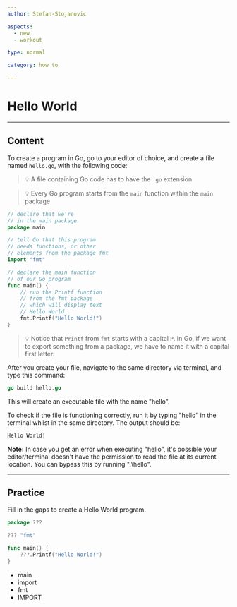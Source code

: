 ```yaml
---
author: Stefan-Stojanovic

aspects:
  - new
  - workout

type: normal

category: how to

---
```


# Hello World

---
## Content

To create a program in Go, go to your editor of choice, and create a file named `hello.go`, with the following code:

> 💡 A file containing Go code has to have the `.go` extension

> 💡 Every Go program starts from the `main` function within the `main` package

```go
// declare that we're
// in the main package
package main

// tell Go that this program 
// needs functions, or other 
// elements from the package fmt
import "fmt"

// declare the main function
// of our Go program
func main() {
	// run the Printf function
	// from the fmt package
	// which will display text
	// Hello World
	fmt.Printf("Hello World!")
}
```

> 💡 Notice that `Printf` from `fmt` starts with a capital `P`. In Go, if we want to export something from a package, we have to name it with a capital first letter.


After you create your file, navigate to the same directory via terminal, and type this command:

```go
go build hello.go
```

This will create an executable file with the name "hello".

To check if the file is functioning correctly, run it by typing "hello" in the terminal whilst in the same directory. The output should be:
```go
Hello World!
```

**Note:** In case you get an error when executing "hello", it's possible your editor/terminal doesn't have the permission to read the file at its current location. You can bypass this by running ".\hello".

---
## Practice

Fill in the gaps to create a Hello World program.

```go
package ???

??? "fmt"

func main() {
	???.Printf("Hello World!")
}
```

* main
* import
* fmt
* IMPORT